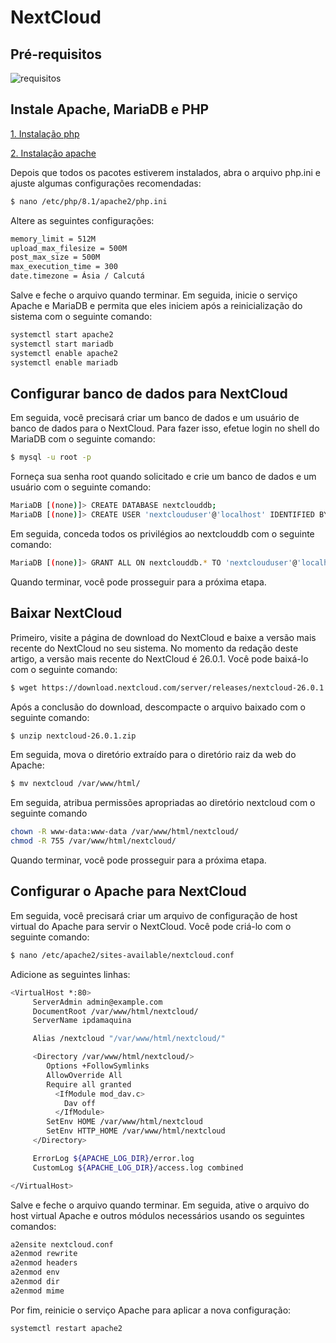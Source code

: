 # NextCloud

## Pré-requisitos

![requisitos](/assets/img/requisitos.png)

## Instale Apache, MariaDB e PHP

[1. Instalação php](/PHP/php.md)

[2. Instalação apache](/APACHE/apache.md)

Depois que todos os pacotes estiverem instalados, abra o arquivo php.ini e ajuste algumas configurações recomendadas:

```bash
$ nano /etc/php/8.1/apache2/php.ini
```

Altere as seguintes configurações:

```bash
memory_limit = 512M
upload_max_filesize = 500M
post_max_size = 500M
max_execution_time = 300
date.timezone = Ásia / Calcutá
```

Salve e feche o arquivo quando terminar. Em seguida, inicie o serviço Apache e MariaDB e permita que eles iniciem após a reinicialização do sistema com o seguinte comando:

```bash
systemctl start apache2 
systemctl start mariadb 
systemctl enable apache2 
systemctl enable mariadb
```

## Configurar banco de dados para NextCloud

Em seguida, você precisará criar um banco de dados e um usuário de banco de dados para o NextCloud. Para fazer isso, efetue login no shell do MariaDB com o seguinte comando:
```bash
$ mysql -u root -p
```

Forneça sua senha root quando solicitado e crie um banco de dados e um usuário com o seguinte comando:

```bash
MariaDB [(none)]> CREATE DATABASE nextclouddb; 
MariaDB [(none)]> CREATE USER 'nextclouduser'@'localhost' IDENTIFIED BY 'password';
```

Em seguida, conceda todos os privilégios ao nextclouddb com o seguinte comando:

```bash
MariaDB [(none)]> GRANT ALL ON nextclouddb.* TO 'nextclouduser'@'localhost';
```

Quando terminar, você pode prosseguir para a próxima etapa.

## Baixar NextCloud

Primeiro, visite a página de download do NextCloud e baixe a versão mais recente do NextCloud no seu sistema. No momento da redação deste artigo, a versão mais recente do NextCloud é 26.0.1. Você pode baixá-lo com o seguinte comando:

```bash
$ wget https://download.nextcloud.com/server/releases/nextcloud-26.0.1.zip
```
Após a conclusão do download, descompacte o arquivo baixado com o seguinte comando:
```bash
$ unzip nextcloud-26.0.1.zip
```

Em seguida, mova o diretório extraído para o diretório raiz da web do Apache:
```bash
$ mv nextcloud /var/www/html/
```
Em seguida, atribua permissões apropriadas ao diretório nextcloud com o seguinte comando
```bash
chown -R www-data:www-data /var/www/html/nextcloud/ 
chmod -R 755 /var/www/html/nextcloud/
```
Quando terminar, você pode prosseguir para a próxima etapa.

## Configurar o Apache para NextCloud

Em seguida, você precisará criar um arquivo de configuração de host virtual do Apache para servir o NextCloud. Você pode criá-lo com o seguinte comando:

```bash
$ nano /etc/apache2/sites-available/nextcloud.conf
```

Adicione as seguintes linhas:
```bash
<VirtualHost *:80>
     ServerAdmin admin@example.com
     DocumentRoot /var/www/html/nextcloud/
     ServerName ipdamaquina

     Alias /nextcloud "/var/www/html/nextcloud/"

     <Directory /var/www/html/nextcloud/>
        Options +FollowSymlinks
        AllowOverride All
        Require all granted
          <IfModule mod_dav.c>
            Dav off
          </IfModule>
        SetEnv HOME /var/www/html/nextcloud
        SetEnv HTTP_HOME /var/www/html/nextcloud
     </Directory>

     ErrorLog ${APACHE_LOG_DIR}/error.log
     CustomLog ${APACHE_LOG_DIR}/access.log combined

</VirtualHost>
```

Salve e feche o arquivo quando terminar. Em seguida, ative o arquivo do host virtual Apache e outros módulos necessários usando os seguintes comandos:

```bash
a2ensite nextcloud.conf 
a2enmod rewrite 
a2enmod headers 
a2enmod env 
a2enmod dir 
a2enmod mime
```

Por fim, reinicie o serviço Apache para aplicar a nova configuração:

```bash
systemctl restart apache2
```

